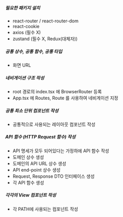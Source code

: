 ##### 필요한 패키지 설치
- react-router / react-router-dom
- react-cookie
- axios (필수 X)
- zustand (필수 X, Redux(대체자))

##### 공통 상수, 공통 함수, 공통 타입
- 화면 URL

##### 네비게이션 구조 작성
- root 경로의 index.tsx 에 BrowserRouter 등록
- App.tsx 에 Routes, Route 를 사용하여 네비게이션 지정

##### 공통 최소 단위 컴포넌트 작성
- 공통적으로 사용되는 레이아웃 컴포넌트 작성

##### API 함수 (HTTP Request 함수) 작성
- API 명세가 모두 되어있다는 가정하에 API 함수 작성
- 도메인 상수 생성
- 도메인의 API URL 상수 생성
- API end-point 상수 생성
- Request, Response DTO 인터페이스 생성
- 각 API 함수 생성

##### 각각의 View 컴포넌트 작성
- 각 PATH에 사용되는 컴포넌트 작성